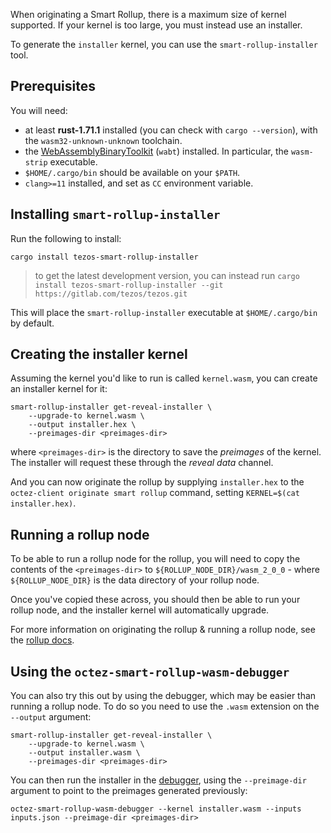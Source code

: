 When originating a Smart Rollup, there is a maximum size of kernel supported. If your kernel is too large,
you must instead use an installer.

To generate the `installer` kernel, you can use the `smart-rollup-installer` tool.

## Prerequisites

You will need:

- at least **rust-1.71.1** installed (you can check with `cargo --version`), with the `wasm32-unknown-unknown` toolchain.
- the [WebAssemblyBinaryToolkit](https://github.com/WebAssembly/wabt) (`wabt`) installed. In particular, the `wasm-strip` executable.
- `$HOME/.cargo/bin` should be available on your `$PATH`.
- `clang>=11` installed, and set as `CC` environment variable.

## Installing `smart-rollup-installer`

Run the following to install:

```
cargo install tezos-smart-rollup-installer
```

> to get the latest development version, you can instead run
> `cargo install tezos-smart-rollup-installer --git https://gitlab.com/tezos/tezos.git`

This will place the `smart-rollup-installer` executable at `$HOME/.cargo/bin` by default.

## Creating the installer kernel

Assuming the kernel you'd like to run is called `kernel.wasm`, you can create an installer kernel for it:

```
smart-rollup-installer get-reveal-installer \
    --upgrade-to kernel.wasm \
    --output installer.hex \
    --preimages-dir <preimages-dir>
```

where `<preimages-dir>` is the directory to save the *preimages* of the kernel. The installer will request these through the *reveal data* channel.

And you can now originate the rollup by supplying `installer.hex` to the `octez-client originate smart rollup` command, setting `KERNEL=$(cat installer.hex)`.

## Running a rollup node

To be able to run a rollup node for the rollup, you will need to copy the contents of the `<preimages-dir>` to `${ROLLUP_NODE_DIR}/wasm_2_0_0` - where `${ROLLUP_NODE_DIR}` is the data directory of your rollup node.

Once you've copied these across, you should then be able to run your rollup node, and the installer kernel will automatically upgrade.

For more information on originating the rollup & running a rollup node, see the [rollup docs](https://tezos.gitlab.io/alpha/smart_rollups.html).

## Using the `octez-smart-rollup-wasm-debugger`

You can also try this out by using the debugger, which may be easier than running a rollup node. To do so you need to use the `.wasm` extension on the `--output` argument:

```
smart-rollup-installer get-reveal-installer \
    --upgrade-to kernel.wasm \
    --output installer.wasm \
    --preimages-dir <preimages-dir>
```

You can then run the installer in the [debugger](https://tezos.gitlab.io/alpha/smart_rollups.html#testing-your-kernel), using the `--preimage-dir` argument to point to the preimages generated previously:

```
octez-smart-rollup-wasm-debugger --kernel installer.wasm --inputs inputs.json --preimage-dir <preimages-dir>
```
